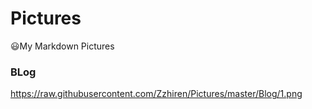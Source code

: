 # Pictures
😃My Markdown Pictures

### BLog
https://raw.githubusercontent.com/Zzhiren/Pictures/master/Blog/1.png